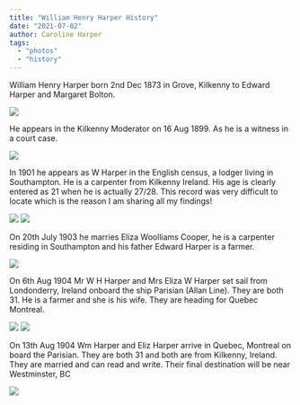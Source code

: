 ```yaml
---
title: "William Henry Harper History"
date: "2021-07-02"
author: Caroline Harper
tags:
  - "photos"
  - "history"
---
```


William Henry Harper born 2nd Dec 1873 in Grove, Kilkenny to Edward Harper and Margaret Bolton.

![](/static/images/195107788_10159578640936468_2360117583498368502_n.jpg)

He appears in the Kilkenny Moderator on 16 Aug 1899. As he is a witness in a court case.

![](/static/images/194808272_10159579695701468_8454049509137149983_n.jpg)

In 1901 he appears as W Harper in the English census, a lodger living in Southampton. He is a carpenter from Kilkenny Ireland. His age is clearly entered as 21 when he is actually 27/28. This record was very difficult to locate which is the reason I am sharing all my findings!

![](/static/images/194398969_10159578641051468_3854139150661675921_n.jpg)
![](/static/images/194823319_10159578640916468_8622584867101876409_n.jpg)

On 20th July 1903 he marries Eliza Woolliams Cooper, he is a carpenter residing in Southampton and his father Edward Harper is a farmer.

![](/static/images/194870945_10159578640831468_2275171509798320045_n.jpg)

On 6th Aug 1904 Mr W H Harper and Mrs Eliza W Harper set sail from Londonderry, Ireland onboard the ship Parisian (Allan Line). They are both 31. He is a farmer and she is his wife. They are heading for Quebec Montreal.

![](/static/images/194881982_10159578640836468_1478707156432631096_n.jpg)
![](/static/images/194475525_10159578641146468_3078073803819245624_n.jpg)

On 13th Aug 1904 Wm Harper and Eliz Harper arrive in Quebec, Montreal on board the Parisian. They are both 31 and both are from Kilkenny, Ireland. They are married and can read and write. Their final destination will be near Westminster, BC

![](/static/images/194404814_10159578641136468_490753602689710610_n.jpg)
